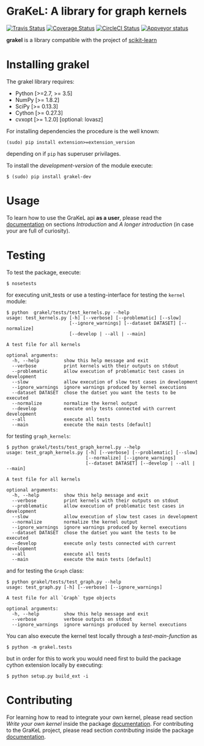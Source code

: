 # GraKeL: A library for graph kernels

[![Travis Status](https://travis-ci.org/ysig/GraKeL.svg?branch=develop)](https://travis-ci.org/ysig/GraKeL)
[![Coverage Status](https://coveralls.io/repos/github/ysig/GraKeL/badge.svg?branch=develop)](https://coveralls.io/github/ysig/GraKeL?branch=develop)
[![CircleCI Status](https://circleci.com/gh/ysig/GraKeL/tree/develop.svg?style=shield)](https://circleci.com/gh/ysig/GraKeL/tree/develop)
[![Appveyor status](https://ci.appveyor.com/api/projects/status/sss4lpfxwgejn6de/branch/develop?svg=true)](https://ci.appveyor.com/project/ysig/grakel)

**grakel** is a library compatible with the project of [scikit-learn](http://scikit-learn.org/)

Installing grakel
=================

The grakel library requires:

* Python [>=2.7, >= 3.5]
* NumPy [>= 1.8.2]
* SciPy [>= 0.13.3]
* Cython [>= 0.27.3]
* cvxopt [>= 1.2.0] [optional: lovasz]

For installing dependencies the procedure is the well known:
```shell
(sudo) pip install extension>=extension_version
```
depending on if `pip` has superuser privilages.

To install the *development-version* of the module execute:
```shell
$ (sudo) pip install grakel-dev
```

Usage
=====
To learn how to use the GraKeL api **as a user**, please read the [documentation][doc] on sections *Introduction* and *A longer introduction*
(in case your are full of curiosity).

Testing
=======
To test the package, execute:
```shell
$ nosetests
```

for executing unit_tests or use a testing-interface for testing the `kernel` module:
```shell
$ python  grakel/tests/test_kernels.py --help
usage: test_kernels.py [-h] [--verbose] [--problematic] [--slow]
                       [--ignore_warnings] [--dataset DATASET] [--normalize]
                       [--develop | --all | --main]

A test file for all kernels

optional arguments:
  -h, --help         show this help message and exit
  --verbose          print kernels with their outputs on stdout
  --problematic      allow execution of problematic test cases in development
  --slow             allow execution of slow test cases in development
  --ignore_warnings  ignore warnings produced by kernel executions
  --dataset DATASET  chose the datset you want the tests to be executed
  --normalize        normalize the kernel output
  --develop          execute only tests connected with current development
  --all              execute all tests
  --main             execute the main tests [default]

```

for testing `graph_kernels`:
```shell
$ python grakel/tests/test_graph_kernel.py --help
usage: test_graph_kernels.py [-h] [--verbose] [--problematic] [--slow]
                             [--normalize] [--ignore_warnings]
                             [--dataset DATASET] [--develop | --all | --main]

A test file for all kernels

optional arguments:
  -h, --help         show this help message and exit
  --verbose          print kernels with their outputs on stdout
  --problematic      allow execution of problematic test cases in development
  --slow             allow execution of slow test cases in development
  --normalize        normalize the kernel output
  --ignore_warnings  ignore warnings produced by kernel executions
  --dataset DATASET  chose the datset you want the tests to be executed
  --develop          execute only tests connected with current development
  --all              execute all tests
  --main             execute the main tests [default]

```

and for testing the `Graph` class:
```shell
$ python grakel/tests/test_graph.py --help
usage: test_graph.py [-h] [--verbose] [--ignore_warnings]

A test file for all `Graph` type objects

optional arguments:
  -h, --help         show this help message and exit
  --verbose          verbose outputs on stdout
  --ignore_warnings  ignore warnings produced by kernel executions
```
You can also execute the kernel test locally through a *test-main-function* as
```shell
$ python -m grakel.tests
```
but in order for this to work you would need first to build the package cython extension
locally by executing:
```shell
$ python setup.py build_ext -i
```

Contributing
============
For learning how to read to integrate your own kernel, please read section *Write your own kernel* inside
the package [documentation][doc]. 
For contributing to the GraKeL project, please read section *contributing* inside the package [documentation][doc].

[doc]: https://ysig.github.io/GraKeL/dev/
